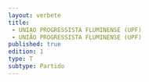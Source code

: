 ```yaml
---
layout: verbete
title:
 - UNIAO PROGRESSISTA FLUMINENSE (UPF)
 - UNIÃO PROGRESSISTA FLUMINENSE (UPF)
published: true
edition: 1  
type: T
subtype: Partido
---
```



